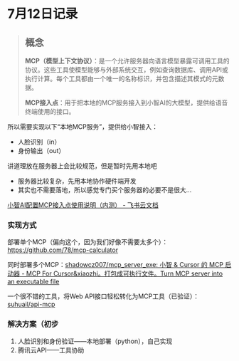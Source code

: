 # 7月12日记录

> ## 概念
>
> **MCP（模型上下文协议）**：是一个允许服务器向语言模型暴露可调用工具的协议。这些工具使模型能够与外部系统交互，例如查询数据库、调用API或执行计算。每个工具都由一个唯一的名称标识，并包含描述其模式的元数据。
>
> **MCP接入点**：用于把本地的MCP服务接入到小智AI的大模型，提供给语音终端使用的接口。

所以需要实现以下“本地MCP服务”，提供给小智接入：

+ 人脸识别（in）
+ 身份输出（out）

讲道理放在服务器上会比较规范，但是暂时先用本地吧

+ 服务器比较复杂，先用本地协作硬件端开发
+ 其实也不需要落地，所以感觉专门买个服务器的必要不是很大…

[小智AI配置MCP接入点使用说明（内测） - 飞书云文档](https://ccnphfhqs21z.feishu.cn/wiki/HiPEwZ37XiitnwktX13cEM5KnSb)

### 实现方式

部署单个MCP（偏向这个，因为我们好像不需要太多个）：https://github.com/78/mcp-calculator

同时部署多个MCP：[shadowcz007/mcp_server_exe: 小智 & Cursor 的 MCP 启动器 - MCP For Cursor&xiaozhi。打包成可执行文件。Turn MCP server into an executable file](https://github.com/shadowcz007/mcp_server_exe?tab=readme-ov-file#1-websocket-连接模式--websocket-connection-mode)

一个很不错的工具，将Web API接口轻松转化为MCP工具（已验证）：[suhuail/api-mcp](https://github.com/suhuail/api-mcp)

### 解决方案（初步

1. 人脸识别和身份验证——本地部署（python），自己实现
2. 腾讯云API——工具协助